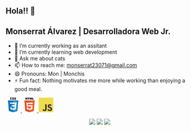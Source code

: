 ## Hola!! 🌸

<!--
**monsunshinee/monsunshinee** is a ✨ _special_ ✨ repository because its `README.md` (this file) appears on your GitHub profile. -->

## Monserrat Álvarez | Desarrolladora Web Jr.
- 🔭 I’m currently working as an assitant
- 🌱 I’m currently learning web development
- 💬 Ask me about cats
- 📫 How to reach me: monserrat23071@gmail.com
- 😄 Pronouns: Mon | Monchis 
- ⚡ Fun fact: Nothing motivates me more while working than enjoying a good meal.

  
<a href="https://www.w3schools.com/css/" target="_blank"> <img src="https://raw.githubusercontent.com/devicons/devicon/master/icons/css3/css3-original-wordmark.svg" alt="css3" width="40" height="40"/> </a>
    <a href="https://www.w3.org/html/" target="_blank"> <img src="https://raw.githubusercontent.com/devicons/devicon/master/icons/html5/html5-original-wordmark.svg" alt="html5" width="40" height="40"/> </a>
    <a href="https://developer.mozilla.org/en-US/docs/Web/JavaScript" target="_blank"> <img src="https://raw.githubusercontent.com/devicons/devicon/master/icons/javascript/javascript-original.svg" alt="javascript" width="40" height="40"/> </a>
    
<div align="center">
  <a href="https://www.instagram.com/monse.alviz/" target="_blank"><img src="https://img.shields.io/badge/-Instagram-%23E4405F?style=for-the-badge&logo=instagram&logoColor=white" target="_blank"></a>
  <a href="https://www.linkedin.com/in/monserrat-alvarez-vi/" target="_blank"><img src="https://img.shields.io/badge/-LinkedIn-%230077B5?style=for-the-badge&logo=linkedin&logoColor=white" target="_blank"></a> 
  <a href="mailto:monserrat23071@gmail.com"><img src="https://img.shields.io/badge/-Gmail-%23333?style=for-the-badge&logo=gmail&logoColor=white&color=red" target="_blank"></a>
</div>
